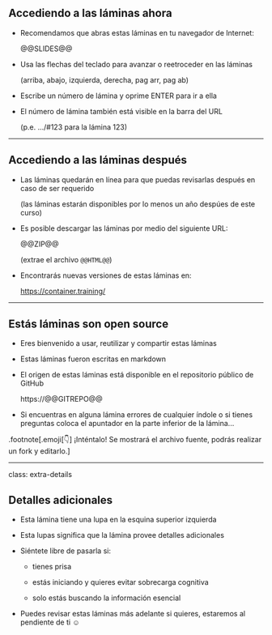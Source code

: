 ## Accediendo a las láminas ahora

- Recomendamos que abras estas láminas en tu navegador de Internet:

  @@SLIDES@@

- Usa las flechas del teclado para avanzar o reetroceder en las láminas

  (arriba, abajo, izquierda, derecha, pag arr, pag ab)

- Escribe un número de lámina y oprime ENTER para ir a ella

- El número de lámina también está visible en la barra del URL

  (p.e. .../#123 para la lámina 123)

---

## Accediendo a las láminas después

- Las láminas quedarán en línea para que puedas revisarlas después en caso de ser requerido

  (las láminas estarán disponibles por lo menos un año despúes de este curso)

- Es posible descargar las láminas por medio del siguiente URL:

  @@ZIP@@

  (extrae el archivo `@@HTML@@`)

- Encontrarás nuevas versiones de estas láminas en:

  https://container.training/

---

## Estás láminas son open source

- Eres bienvenido a usar, reutilizar y compartir estas láminas

- Estas láminas fueron escritas en markdown

- El origen de estas láminas está disponible en el repositorio público de GitHub

  https://@@GITREPO@@

- Si encuentras en alguna lámina errores de cualquier índole o si tienes preguntas coloca el apuntador en la parte inferior de la lámina...

.footnote[.emoji[👇] ¡Inténtalo! Se mostrará el archivo fuente, podrás realizar un fork y editarlo.]

<!--
.exercise[
```open https://@@GITREPO@@/tree/master/slides/common/about-slides.md```
]
-->

---

class: extra-details

## Detalles adicionales

- Esta lámina tiene una lupa en la esquina superior izquierda

- Esta lupas significa que la lámina provee detalles adicionales

- Siéntete libre de pasarla si:
  - tienes prisa

  - estás iniciando y quieres evitar sobrecarga cognitiva

  - solo estás buscando la información esencial

- Puedes revisar estas láminas más adelante si quieres, estaremos al pendiente de ti ☺
